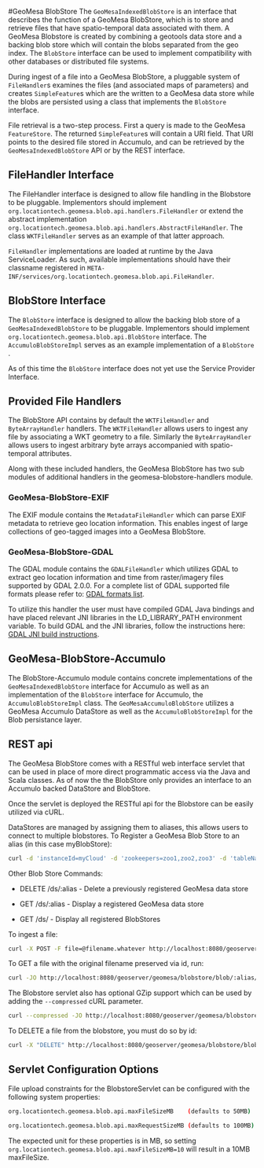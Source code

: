 #GeoMesa BlobStore
The `GeoMesaIndexedBlobStore` is an interface that describes the function of a GeoMesa BlobStore, which is to store and retrieve files that have 
spatio-temporal data associated with them. A GeoMesa Blobstore is created by combining a geotools data store and a backing blob store which will contain the blobs separated from the geo index.
The `BlobStore` interface can be used to implement compatibility with other databases or distributed file systems. 
 
During ingest of a file into a GeoMesa BlobStore, a pluggable system of `FileHandler`s 
examines the files (and associated maps of parameters) and creates `SimpleFeature`s which are 
the written to a GeoMesa data store while the blobs are persisted using a class that implements the `BlobStore` interface.   

File retrieval is a two-step process.  First a query is made to the GeoMesa `FeatureStore`.  The 
returned `SimpleFeature`s will contain a URI field.  That URI points to the desired file stored 
in Accumulo, and can be retrieved by the `GeoMesaIndexedBlobStore` API or by the REST interface.

## FileHandler Interface

The FileHandler interface is designed to allow file handling in the Blobstore to be pluggable.
Implementors should implement `org.locationtech.geomesa.blob.api.handlers.FileHandler` or 
extend the abstract implementation `org.locationtech.geomesa.blob.api.handlers.AbstractFileHandler`. 
The class `WKTFileHandler` serves as an example of that latter approach.

`FileHandler` implementations are loaded at runtime by the Java ServiceLoader.  As such, available 
implementations should have their classname registered in `META-INF/services/org.locationtech.geomesa.blob.api.FileHandler`.

## BlobStore Interface

The `BlobStore` interface is designed to allow the backing blob store of a `GeoMesaIndexedBlobStore` to be pluggable.
Implementors should implement `org.locationtech.geomesa.blob.api.BlobStore` interface.
The `AccumuloBlobStoreImpl` serves as an example implementation of a `BlobStore` . 

As of this time the `BlobStore` interface does not yet use the Service Provider Interface.

## Provided File Handlers
The BlobStore API contains by default the `WKTFileHandler` and `ByteArrayHandler` handlers. 
The `WKTFileHandler` allows users to ingest any file by associating a WKT geometry to a file.
Similarly the `ByteArrayHandler` allows users to ingest arbitrary byte arrays accompanied with spatio-temporal attributes. 

Along with these included handlers, the GeoMesa BlobStore has two sub modules of additional handlers in the geomesa-blobstore-handlers module.

### GeoMesa-BlobStore-EXIF
The EXIF module contains the `MetadataFileHandler` which can parse EXIF metadata to retrieve geo location information. This enables
ingest of large collections of geo-tagged images into a GeoMesa BlobStore.

### GeoMesa-BlobStore-GDAL
The GDAL module contains the `GDALFileHandler` which utilizes GDAL to extract geo location information and time from raster/imagery files supported by GDAL 2.0.0.
For a complete list of GDAL supported file formats please refer to: [GDAL formats list](http://www.gdal.org/formats_list.html). 

To utilize this handler the user must have compiled GDAL Java bindings and have placed relevant JNI libraries in the LD_LIBRARY_PATH environment variable. 
To build GDAL and the JNI libraries, follow the instructions here: [GDAL JNI build instructions](https://trac.osgeo.org/gdal/wiki/GdalOgrInJavaBuildInstructionsUnix).

## GeoMesa-BlobStore-Accumulo
The BlobStore-Accumulo module contains concrete implementations of the `GeoMesaIndexedBlobStore` interface for Accumulo as well as an implementation of the `BlobStore` interface for Accumulo, the `AccumuloBlobStoreImpl` class. 
The `GeoMesaAccumuloBlobStore` utilizes a GeoMesa Accumulo DataStore as well as the `AccumuloBlobStoreImpl` for the Blob persistance layer.

## REST api

The GeoMesa BlobStore comes with a RESTful web interface servlet that can be used in place of more direct programmatic access via the Java and Scala classes.
As of now the the BlobStore only provides an interface to an Accumulo backed DataStore and BlobStore.

Once the servlet is deployed the RESTful api for the Blobstore can be easily utilized via cURL.
 
DataStores are managed by assigning them to aliases, this allows users to connect to multiple blobstores.
To Register a GeoMesa Blob Store to an alias (in this case myBlobStore): 

```bash
curl -d 'instanceId=myCloud' -d 'zookeepers=zoo1,zoo2,zoo3' -d 'tableName=myBlobStore' -d 'user=user' -d 'password=password' http://localhost:8080/geoserver/geomesa/blobstore/ds/myBlobStore
```

Other Blob Store Commands:   

* DELETE /ds/:alias - Delete a previously registered GeoMesa data store  

* GET /ds/:alias - Display a registered GeoMesa data store  

* GET /ds/ - Display all registered BlobStores

To ingest a file:

```bash
curl -X POST -F file=@filename.whatever http://localhost:8080/geoserver/geomesa/blobstore/blob/:alias
```

To GET a file with the original filename preserved via id, run:  

```bash  
curl -JO http://localhost:8080/geoserver/geomesa/blobstore/blob/:alias/some-id/
```  

The Blobstore servlet also has optional GZip support which can be used by adding the `--compressed` cURL parameter.  

```bash  
curl --compressed -JO http://localhost:8080/geoserver/geomesa/blobstore/blob/:alias/some-id
```  

To DELETE a file from the blobstore, you must do so by id:

```bash
curl -X "DELETE" http://localhost:8080/geoserver/geomesa/blobstore/blob/:alias/some-id   
```

## Servlet Configuration Options

File upload constraints for the BlobstoreServlet can be configured with the following system properties:

```bash
org.locationtech.geomesa.blob.api.maxFileSizeMB    (defaults to 50MB)
```   
```bash
org.locationtech.geomesa.blob.api.maxRequestSizeMB (defaults to 100MB)  
```

The expected unit for these properties is in MB, so setting `org.locationtech.geomesa.blob.api.maxFileSizeMB=10` will result in a 10MB maxFileSize.